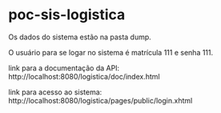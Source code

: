 # poc-sis-logistica

Os dados do sistema estão na pasta dump.

O usuário para se logar no sistema é matrícula 111 e senha 111.

link para a documentação da API: http://localhost:8080/logistica/doc/index.html

link para acesso ao sistema: http://localhost:8080/logistica/pages/public/login.xhtml
